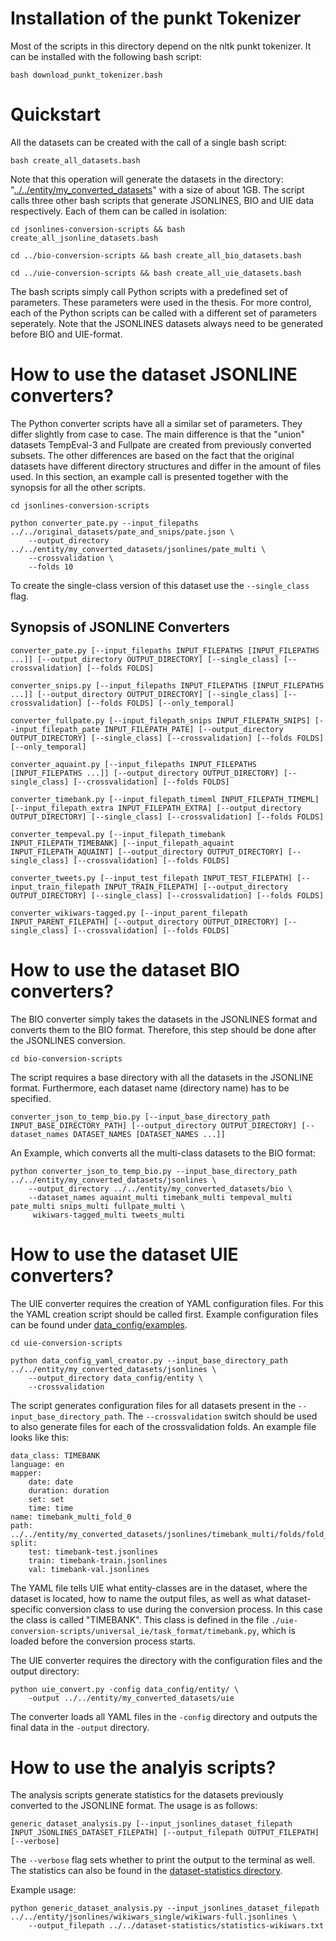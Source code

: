 # Installation of the punkt Tokenizer

Most of the scripts in this directory depend on the nltk punkt tokenizer.
It can be installed with the following bash script:

```
bash download_punkt_tokenizer.bash
```





# Quickstart

All the datasets can be created with the call of a single bash script:

```
bash create_all_datasets.bash
```

Note that this operation will generate the datasets in the directory: "[../../entity/my_converted_datasets](../../entity/my_converted_datasets)" with a size of about 1GB.
The script calls three other bash scripts that generate JSONLINES, BIO and UIE data respectively.
Each of them can be called in isolation: 

```
cd jsonlines-conversion-scripts && bash create_all_jsonline_datasets.bash
```

```
cd ../bio-conversion-scripts && bash create_all_bio_datasets.bash
```

```
cd ../uie-conversion-scripts && bash create_all_uie_datasets.bash
```

The bash scripts simply call Python scripts with a predefined set of parameters.
These parameters were used in the thesis.
For more control, each of the Python scripts can be called with a different set of parameters seperately.
Note that the JSONLINES datasets always need to be generated before BIO and UIE-format.





# How to use the dataset JSONLINE converters?

The Python converter scripts have all a similar set of parameters.
They differ slightly from case to case.
The main difference is that the "union" datasets TempEval-3 and Fullpate are created from previously converted subsets.
The other differences are based on the fact that the original datasets have different directory structures and differ in the amount of files used.
In this section, an example call is presented together with the synopsis for all the other scripts.

```
cd jsonlines-conversion-scripts
```

```
python converter_pate.py --input_filepaths ../../original_datasets/pate_and_snips/pate.json \
    --output_directory ../../entity/my_converted_datasets/jsonlines/pate_multi \
    --crossvalidation \
    --folds 10
```

To create the single-class version of this dataset use the `--single_class` flag.


## Synopsis of JSONLINE Converters

```
converter_pate.py [--input_filepaths INPUT_FILEPATHS [INPUT_FILEPATHS ...]] [--output_directory OUTPUT_DIRECTORY] [--single_class] [--crossvalidation] [--folds FOLDS]

converter_snips.py [--input_filepaths INPUT_FILEPATHS [INPUT_FILEPATHS ...]] [--output_directory OUTPUT_DIRECTORY] [--single_class] [--crossvalidation] [--folds FOLDS] [--only_temporal]

converter_fullpate.py [--input_filepath_snips INPUT_FILEPATH_SNIPS] [--input_filepath_pate INPUT_FILEPATH_PATE] [--output_directory OUTPUT_DIRECTORY] [--single_class] [--crossvalidation] [--folds FOLDS] [--only_temporal]

converter_aquaint.py [--input_filepaths INPUT_FILEPATHS [INPUT_FILEPATHS ...]] [--output_directory OUTPUT_DIRECTORY] [--single_class] [--crossvalidation] [--folds FOLDS]

converter_timebank.py [--input_filepath_timeml INPUT_FILEPATH_TIMEML] [--input_filepath_extra INPUT_FILEPATH_EXTRA] [--output_directory OUTPUT_DIRECTORY] [--single_class] [--crossvalidation] [--folds FOLDS]

converter_tempeval.py [--input_filepath_timebank INPUT_FILEPATH_TIMEBANK] [--input_filepath_aquaint INPUT_FILEPATH_AQUAINT] [--output_directory OUTPUT_DIRECTORY] [--single_class] [--crossvalidation] [--folds FOLDS]

converter_tweets.py [--input_test_filepath INPUT_TEST_FILEPATH] [--input_train_filepath INPUT_TRAIN_FILEPATH] [--output_directory OUTPUT_DIRECTORY] [--single_class] [--crossvalidation] [--folds FOLDS]

converter_wikiwars-tagged.py [--input_parent_filepath INPUT_PARENT_FILEPATH] [--output_directory OUTPUT_DIRECTORY] [--single_class] [--crossvalidation] [--folds FOLDS]
```





# How to use the dataset BIO converters?

The BIO converter simply takes the datasets in the JSONLINES format and converts them to the BIO format.
Therefore, this step should be done after the JSONLINES conversion.

```
cd bio-conversion-scripts
```

The script requires a base directory with all the datasets in the JSONLINE format.
Furthermore, each dataset name (directory name) has to be specified.

```
converter_json_to_temp_bio.py [--input_base_directory_path INPUT_BASE_DIRECTORY_PATH] [--output_directory OUTPUT_DIRECTORY] [--dataset_names DATASET_NAMES [DATASET_NAMES ...]]
```

An Example, which converts all the multi-class datasets to the BIO format:

```
python converter_json_to_temp_bio.py --input_base_directory_path ../../entity/my_converted_datasets/jsonlines \
    --output_directory ../../entity/my_converted_datasets/bio \
    --dataset_names aquaint_multi timebank_multi tempeval_multi pate_multi snips_multi fullpate_multi \
     wikiwars-tagged_multi tweets_multi
```





# How to use the dataset UIE converters?

The UIE converter requires the creation of YAML configuration files.
For this the YAML creation script should be called first.
Example configuration files can be found under [data_config/examples](data_config/examples).

```
cd uie-conversion-scripts
```

```
python data_config_yaml_creator.py --input_base_directory_path ../../entity/my_converted_datasets/jsonlines \
    --output_directory data_config/entity \
    --crossvalidation
```

The script generates configuration files for all datasets present in the ``--input_base_directory_path``.
The ``--crossvalidation`` switch should be used to also generate files for each of the crossvalidation folds. 
An example file looks like this:

```
data_class: TIMEBANK
language: en
mapper:
    date: date
    duration: duration
    set: set
    time: time
name: timebank_multi_fold_0
path: ../../entity/my_converted_datasets/jsonlines/timebank_multi/folds/fold_0
split:
    test: timebank-test.jsonlines
    train: timebank-train.jsonlines
    val: timebank-val.jsonlines
```

The YAML file tells UIE what entity-classes are in the dataset, where the dataset is located, how to name the output files, as well as what dataset-specific conversion class to use during the conversion process. 
In this case the class is called "TIMEBANK".
This class is defined in the file ``./uie-conversion-scripts/universal_ie/task_format/timebank.py``, which is loaded before the conversion process starts.

The UIE converter requires the directory with the configuration files and the output directory:

```
python uie_convert.py -config data_config/entity/ \
    -output ../../entity/my_converted_datasets/uie
```

The converter loads all YAML files in the ``-config`` directory and outputs the final data in the ``-output`` directory.





# How to use the analyis scripts?

The analysis scripts generate statistics for the datasets previously converted to the JSONLINE format.
The usage is as follows:

```
generic_dataset_analysis.py [--input_jsonlines_dataset_filepath INPUT_JSONLINES_DATASET_FILEPATH] [--output_filepath OUTPUT_FILEPATH] [--verbose]
```

The ``--verbose`` flag sets whether to print the output to the terminal as well.
The statistics can also be found in the [dataset-statistics directory](../dataset-statistics/).

Example usage:

```
python generic_dataset_analysis.py --input_jsonlines_dataset_filepath ../../entity/jsonlines/wikiwars_single/wikiwars-full.jsonlines \
    --output_filepath ../../dataset-statistics/statistics-wikiwars.txt
```